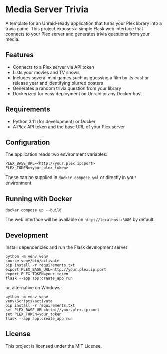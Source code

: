 # Media Server Trivia

A template for an Unraid-ready application that turns your Plex library into a trivia game. This project exposes a simple Flask web interface that connects to your Plex server and generates trivia questions from your media.

## Features
- Connects to a Plex server via API token
- Lists your movies and TV shows
- Includes several mini games such as guessing a film by its cast or release
  year and identifying blurred posters
- Generates a random trivia question from your library
- Dockerized for easy deployment on Unraid or any Docker host

## Requirements
- Python 3.11 (for development) or Docker
- A Plex API token and the base URL of your Plex server

## Configuration
The application reads two environment variables:

```
PLEX_BASE_URL=<http://your.plex.ip:port>
PLEX_TOKEN=<your_plex_token>
```

These can be supplied in `docker-compose.yml` or directly in your environment.

## Running with Docker

```
docker compose up --build
```

The web interface will be available on `http://localhost:8080` by default.

## Development

Install dependencies and run the Flask development server:


```
python -m venv venv
source venv/bin/activate
pip install -r requirements.txt
export PLEX_BASE_URL=http://your.plex.ip:port
export PLEX_TOKEN=your_token
flask --app app:create_app run
```

or, alternative on Windows:

```
python -m venv venv
venv\Scripts\activate
pip install -r requirements.txt
set PLEX_BASE_URL=http://your.plex.ip:port
set PLEX_TOKEN=your_token
flask --app app:create_app run
```

## License

This project is licensed under the MIT License.

